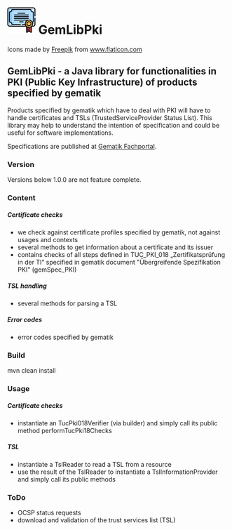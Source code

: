 # ![Logo](./doc/images/certification_64px.png) GemLibPki
<div>Icons made by <a href="https://www.freepik.com" title="Freepik">Freepik</a> from <a href="https://www.flaticon.com/" title="Flaticon">www.flaticon.com</a></div>

## GemLibPki - a Java library for functionalities in PKI (Public Key Infrastructure) of products specified by gematik
Products specified by gematik which have to deal with PKI will have to handle certificates and TSLs (TrustedServiceProvider Status List).
This library may help to understand the intention of specification and could be useful for software implementations.

Specifications are published at [Gematik Fachportal](https://fachportal.gematik.de/).

### Version
Versions below 1.0.0 are not feature complete.

### Content
##### Certificate checks
- we check against certificate profiles specified by gematik, not against usages and contexts
- several methods to get information about a certificate and its issuer
- contains checks of all steps defined in TUC_PKI_018 „Zertifikatsprüfung in der TI“ specified in gematik document "Übergreifende Spezifikation PKI" (gemSpec_PKI)

##### TSL handling
- several methods for parsing a TSL

##### Error codes
- error codes specified by gematik

### Build
mvn clean install

### Usage
##### Certificate checks
- instantiate an TucPki018Verifier (via builder) and simply call its public method performTucPki18Checks
##### TSL
- instantiate a TslReader to read a TSL from a resource
- use the result of the TslReader to instantiate a TslInformationProvider and simply call its public methods

### ToDo
* OCSP status requests
* download and validation of the trust services list (TSL)
